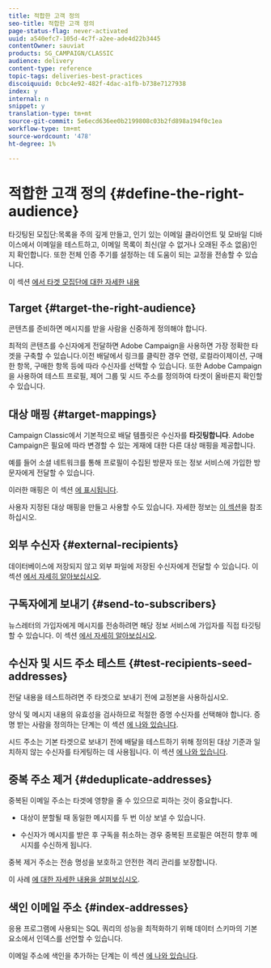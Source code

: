 ```yaml
---
title: 적합한 고객 정의
seo-title: 적합한 고객 정의
page-status-flag: never-activated
uuid: a540efc7-105d-4c7f-a2ee-ade4d22b3445
contentOwner: sauviat
products: SG_CAMPAIGN/CLASSIC
audience: delivery
content-type: reference
topic-tags: deliveries-best-practices
discoiquuid: 0cbc4e92-482f-4dac-a1fb-b738e7127938
index: y
internal: n
snippet: y
translation-type: tm+mt
source-git-commit: 5e6ecd636ee0b2199808c03b2fd898a194f0c1ea
workflow-type: tm+mt
source-wordcount: '478'
ht-degree: 1%

---
```



# 적합한 고객 정의 {#define-the-right-audience}

타깃팅된 모집단:목록을 주의 깊게 만들고, 인기 있는 이메일 클라이언트 및 모바일 디바이스에서 이메일을 테스트하고, 이메일 목록이 최신(알 수 없거나 오래된 주소 없음)인지 확인합니다. 또한 전체 인증 주기를 설정하는 데 도움이 되는 교정을 전송할 수 있습니다.

이 섹션 [에서 타겟 모집단에 대한 자세한 내용](../../delivery/using/steps-defining-the-target-population.md)

## Target {#target-the-right-audience}

콘텐츠를 준비하면 메시지를 받을 사람을 신중하게 정의해야 합니다.

최적의 콘텐츠를 수신자에게 전달하면 Adobe Campaign을 사용하면 가장 정확한 타겟을 구축할 수 있습니다.이전 배달에서 링크를 클릭한 경우 연령, 로컬라이제이션, 구매한 항목, 구매한 항목 등에 따라 수신자를 선택할 수 있습니다. 또한 Adobe Campaign을 사용하여 테스트 프로필, 제어 그룹 및 시드 주소를 정의하여 타겟이 올바른지 확인할 수 있습니다.

## 대상 매핑 {#target-mappings}

Campaign Classic에서 기본적으로 배달 템플릿은 수신자를 **타깃팅합니다**. Adobe Campaign은 필요에 따라 변경할 수 있는 게재에 대한 다른 대상 매핑을 제공합니다.

예를 들어 소셜 네트워크를 통해 프로필이 수집된 방문자 또는 정보 서비스에 가입한 방문자에게 전달할 수 있습니다.

이러한 매핑은 이 섹션 [에 표시됩니다](../../delivery/using/selecting-a-target-mapping.md).

사용자 지정된 대상 매핑을 만들고 사용할 수도 있습니다. 자세한 정보는 [이 섹션](../../configuration/using/target-mapping.md)을 참조하십시오.

## 외부 수신자 {#external-recipients}

데이터베이스에 저장되지 않고 외부 파일에 저장된 수신자에게 전달할 수 있습니다. 이 섹션 [에서 자세히 알아보십시오](../../delivery/using/steps-defining-the-target-population.md#selecting-external-recipients).

## 구독자에게 보내기 {#send-to-subscribers}

뉴스레터의 가입자에게 메시지를 전송하려면 해당 정보 서비스에 가입자를 직접 타깃팅할 수 있습니다. 이 섹션 [에서 자세히 알아보십시오](../../delivery/using/managing-subscriptions.md#delivering-to-the-subscribers-of-a-service).


## 수신자 및 시드 주소 테스트 {#test-recipients-seed-addresses}

전달 내용을 테스트하려면 주 타겟으로 보내기 전에 교정본을 사용하십시오.

양식 및 메시지 내용의 유효성을 검사하므로 적절한 증명 수신자를 선택해야 합니다. 증명 받는 사람을 정의하는 단계는 이 섹션 [에 나와 있습니다](../../delivery/using/steps-defining-the-target-population.md#selecting-the-proof-target).

시드 주소는 기본 타겟으로 보내기 전에 배달을 테스트하기 위해 정의된 대상 기준과 일치하지 않는 수신자를 타게팅하는 데 사용됩니다. 이 섹션 [에 나와 있습니다](../../delivery/using/about-seed-addresses.md).

## 중복 주소 제거 {#deduplicate-addresses}

중복된 이메일 주소는 타겟에 영향을 줄 수 있으므로 피하는 것이 중요합니다.

* 대상이 분할될 때 동일한 메시지를 두 번 이상 보낼 수 있습니다.

* 수신자가 메시지를 받은 후 구독을 취소하는 경우 중복된 프로필은 여전히 향후 메시지를 수신하게 됩니다.

중복 제거 주소는 전송 명성을 보호하고 안전한 격리 관리를 보장합니다.

이 사례 [에 대한 자세한 내용을 살펴보십시오](../../workflow/using/deduplication.md#example--identify-the-duplicates-before-a-delivery).

## 색인 이메일 주소 {#index-addresses}

응용 프로그램에 사용되는 SQL 쿼리의 성능을 최적화하기 위해 데이터 스키마의 기본 요소에서 인덱스를 선언할 수 있습니다.

이메일 주소에 색인을 추가하는 단계는 이 섹션 [에 나와 있습니다](../../configuration/using/database-mapping.md#indexed-fields).
